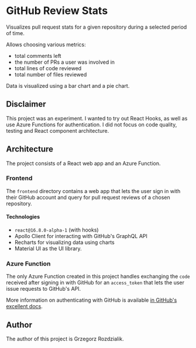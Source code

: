 # GitHub Review Stats

Visualizes pull request stats for a given repository during a selected period of time.

Allows choosing various metrics:

- total comments left
- the number of PRs a user was involved in
- total lines of code reviewed
- total number of files reviewed

Data is visualized using a bar chart and a pie chart.

## Disclaimer

This project was an experiment. I wanted to try out React Hooks, as well as use Azure Functions for
authentication. I did not focus on code quality, testing and React component architecture.

## Architecture

The project consists of a React web app and an Azure Function.

### Frontend

The `frontend` directory contains a web app that lets the user sign in with their GitHub account and
query for pull request reviews of a chosen repository.

#### Technologies

- `react@16.8.0-alpha-1` (with hooks)
- Apollo Client for interacting with GitHub's GraphQL API
- Recharts for visualizing data using charts
- Material UI as the UI library.

### Azure Function

The only Azure Function created in this project handles exchanging the `code` received after signing
in with GitHub for an `access_token` that lets the user issue requests to GitHub's API.

More information on authenticating with GitHub is available [in GitHub's excellent docs](https://developer.github.com/v3/guides/basics-of-authentication/).

## Author

The author of this project is Grzegorz Rozdzialik.
